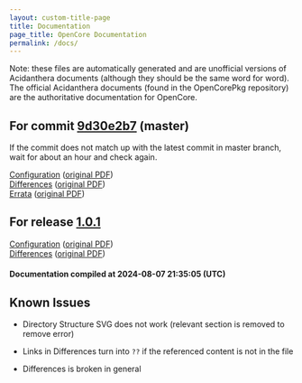 ```yaml
---
layout: custom-title-page
title: Documentation
page_title: OpenCore Documentation
permalink: /docs/
---
```

Note: these files are automatically generated and are unofficial versions of Acidanthera documents (although they should be the same word for word). The official Acidanthera documents (found in the OpenCorePkg repository) are the authoritative documentation for OpenCore.

## For commit [9d30e2b7](https://github.com/acidanthera/OpenCorePkg/tree/9d30e2b75e1935f27ec7578e88be5c28ff0d0d07) (master)

If the commit does not match up with the latest commit in master branch, wait for about an hour and check again.

[Configuration](latest/Configuration.html) ([original PDF](https://github.com/acidanthera/OpenCorePkg/blob/9d30e2b75e1935f27ec7578e88be5c28ff0d0d07/Docs/Configuration.pdf))
<br>
[Differences](latest/Differences.html) ([original PDF](https://github.com/acidanthera/OpenCorePkg/blob/9d30e2b75e1935f27ec7578e88be5c28ff0d0d07/Docs/Differences/Differences.pdf))
<br>
[Errata](latest/Errata.html) ([original PDF](https://github.com/acidanthera/OpenCorePkg/blob/9d30e2b75e1935f27ec7578e88be5c28ff0d0d07/Docs/Errata/Errata.pdf))

## For release [1.0.1](https://github.com/acidanthera/OpenCorePkg/tree/1.0.1)

[Configuration](release/Configuration.html) ([original PDF](https://github.com/acidanthera/OpenCorePkg/blob/1.0.1/Docs/Configuration.pdf))
<br>
[Differences](release/Differences.html) ([original PDF](https://github.com/acidanthera/OpenCorePkg/blob/1.0.1/Docs/Differences/Differences.pdf))

#### Documentation compiled at 2024-08-07 21:35:05 (UTC)

## Known Issues

* Directory Structure SVG does not work (relevant section is removed to remove error)

* Links in Differences turn into `??` if the referenced content is not in the file

* Differences is broken in general
